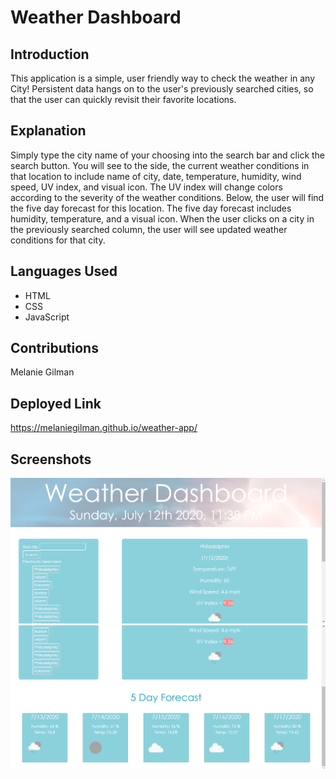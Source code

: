 # Weather Dashboard

## Introduction
This application is a simple, user friendly way to check the weather in any City!  Persistent data hangs on to the user's previously searched cities, so that the user can quickly revisit their favorite locations.  

## Explanation
Simply type the city name of your choosing into the search bar and click the search button.  You will see to the side, the current weather conditions in that location to include name of city, date, temperature, humidity, wind speed, UV index, and visual icon.  The UV index will change colors according to the severity of the weather conditions.  Below, the user will find the five day forecast for this location.  The five day forecast includes humidity, temperature, and a visual icon.  When the user clicks on a city in the previously searched column, the user will see updated weather conditions for that city.

## Languages Used
* HTML
* CSS
* JavaScript

## Contributions
Melanie Gilman

## Deployed Link
https://melaniegilman.github.io/weather-app/

## Screenshots
 ![Screenshot of main page](assets/images/Screenshot1.png)
 ![Screenshot of main page](assets/images/Screenshot2.png)

